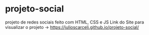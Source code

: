 # projeto-social
 projeto de redes sociais feito com HTML, CSS e JS
Link do Site para visualizar o projeto -> https://julioscarceli.github.io/projeto-social/
